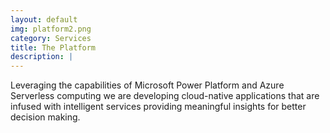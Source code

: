 ```yaml
---
layout: default
img: platform2.png
category: Services
title: The Platform
description: |
---
```

Leveraging the capabilities of Microsoft Power Platform and Azure Serverless computing we are developing cloud-native applications that are infused with intelligent services providing meaningful insights for better decision making.